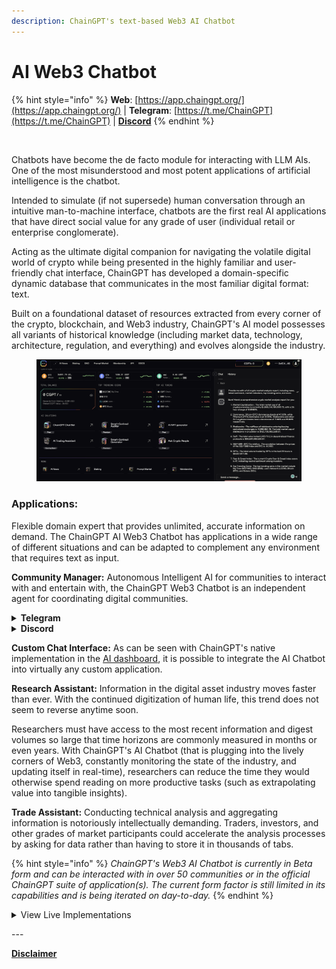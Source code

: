 ```yaml
---
description: ChainGPT's text-based Web3 AI Chatbot
---
```


# AI Web3 Chatbot

{% hint style="info" %}
**Web**: [https://app.chaingpt.org/](https://app.chaingpt.org/) | **Telegram**: [https://t.me/ChainGPT](https://t.me/ChainGPT) | [**Discord**](https://discord.gg/chaingpt)
{% endhint %}

<figure><img src="../../.gitbook/assets/Partnership announcement  [Template].gif" alt=""><figcaption></figcaption></figure>

Chatbots have become the de facto module for interacting with LLM AIs. One of the most misunderstood and most potent applications of artificial intelligence is the chatbot.&#x20;

Intended to simulate (if not supersede) human conversation through an intuitive man-to-machine interface, chatbots are the first real AI applications that have direct social value for any grade of user (individual retail or enterprise conglomerate).

Acting as the ultimate digital companion for navigating the volatile digital world of crypto while being presented in the highly familiar and user-friendly chat interface, ChainGPT has developed a domain-specific dynamic database that communicates in the most familiar digital format: text.

Built on a foundational dataset of resources extracted from every corner of the crypto, blockchain, and Web3 industry, ChainGPT's AI model possesses all variants of historical knowledge (including market data, technology, architecture, regulation, and everything) and evolves alongside the industry.&#x20;

<figure><img src="../../.gitbook/assets/image (2) (1) (1).png" alt=""><figcaption></figcaption></figure>

### Applications:

Flexible domain expert that provides unlimited, accurate information on demand. The ChainGPT AI Web3 Chatbot has applications in a wide range of different situations and can be adapted to complement any environment that requires text as input.&#x20;

**Community Manager:** Autonomous Intelligent AI for communities to interact with and entertain with, the ChainGPT Web3 Chatbot is an independent agent for coordinating digital communities.

<details>

<summary><strong>Telegram</strong></summary>

Monitor the activity of your community and give them the ability to query any information about the industry (or specifically only a set project) without having to overload CMs.

</details>

<details>

<summary><strong>Discord</strong></summary>

A moderator that knows more about the industry than any moderator should. Discord communities are notoriously fickle in the servers they join; the presence of ChainGPT's AI chatbot has proven to be an enticing sticking point for users to join and stay in a community.

</details>

**Custom Chat Interface:** As can be seen with ChainGPT's native implementation in the [AI dashboard](https://app.chaingpt.org/), it is possible to integrate the AI Chatbot into virtually any custom application.

**Research Assistant:** Information in the digital asset industry moves faster than ever. With the continued digitization of human life, this trend does not seem to reverse anytime soon.&#x20;

Researchers must have access to the most recent information and digest volumes so large that time horizons are commonly measured in months or even years. With ChainGPT's AI Chatbot (that is plugging into the lively corners of Web3, constantly monitoring the state of the industry, and updating itself in real-time), researchers can reduce the time they would otherwise spend reading on more productive tasks (such as extrapolating value into tangible insights).

**Trade Assistant:** Conducting technical analysis and aggregating information is notoriously intellectually demanding. Traders, investors, and other grades of market participants could accelerate the analysis processes by asking for data rather than having to store it in thousands of tabs.

{% hint style="info" %}
_ChainGPT's Web3 AI Chatbot is currently in Beta form and can be interacted with in over 50 communities or in the official ChainGPT suite of application(s). The current form factor is still limited in its capabilities and is being iterated on day-to-day._
{% endhint %}

<details>

<summary>View Live Implementations</summary>

Telegram: [https://t.me/ChainGPT](https://t.me/ChainGPT)

Discord: [https://discord.gg/chaingpt](https://discord.gg/chaingpt)

Dashboard: [https://app.chaingpt.org/](https://app.chaingpt.org/)

</details>

\---

[**Disclaimer**](../../misc/legal-docs/disclaimer.md)
